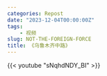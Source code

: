 ```yaml
---
categories: Repost
date: "2023-12-04T00:00:00Z"
tags:
    - 视频
slug: NOT-THE-FOREIGN-FORCE
title: 《乌鲁木齐中路》
---
```


{{< youtube "sNqhdNDY_BI" >}}
